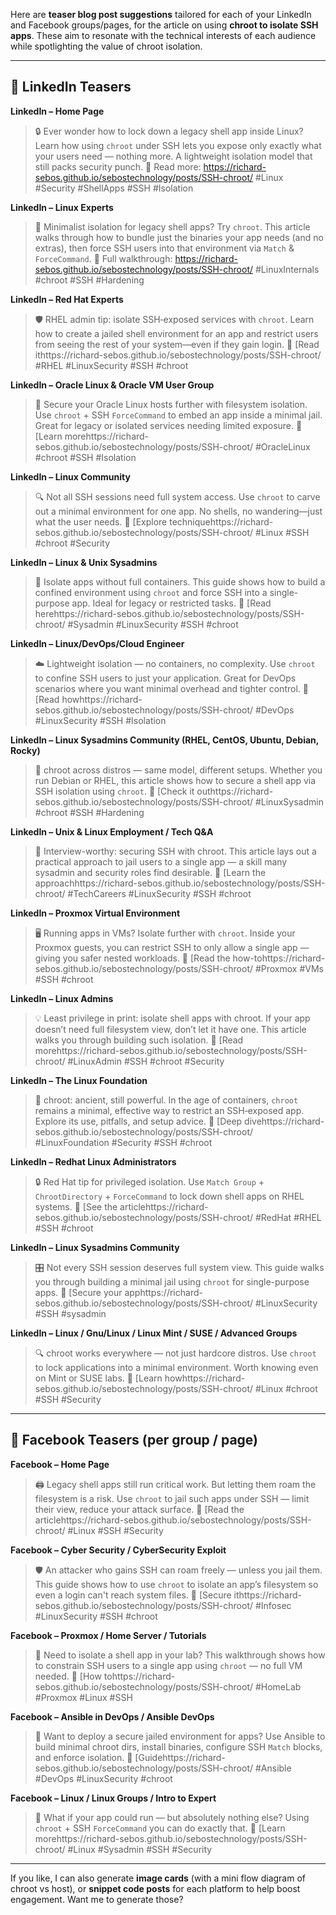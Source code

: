 Here are **teaser blog post suggestions** tailored for each of your LinkedIn and Facebook groups/pages, for the article on using **chroot to isolate SSH apps**. These aim to resonate with the technical interests of each audience while spotlighting the value of chroot isolation.

---

## 🔹 LinkedIn Teasers

**LinkedIn – Home Page**

> 🔒 Ever wonder how to lock down a legacy shell app inside Linux?
> Learn how using `chroot` under SSH lets you expose only exactly what your users need — nothing more. A lightweight isolation model that still packs security punch.
> 📖 Read more: https://richard-sebos.github.io/sebostechnology/posts/SSH-chroot/
> #Linux #Security #ShellApps #SSH #Isolation

**LinkedIn – Linux Experts**

> 🧱 Minimalist isolation for legacy shell apps? Try `chroot`.
> This article walks through how to bundle just the binaries your app needs (and no extras), then force SSH users into that environment via `Match` & `ForceCommand`.
> 📘 Full walkthrough: https://richard-sebos.github.io/sebostechnology/posts/SSH-chroot/
> #LinuxInternals #chroot #SSH #Hardening

**LinkedIn – Red Hat Experts**

> 🛡️ RHEL admin tip: isolate SSH‑exposed services with `chroot`.
> Learn how to create a jailed shell environment for an app and restrict users from seeing the rest of your system—even if they gain login.
> 🔗 [Read ithttps://richard-sebos.github.io/sebostechnology/posts/SSH-chroot/
> #RHEL #LinuxSecurity #SSH #chroot

**LinkedIn – Oracle Linux & Oracle VM User Group**

> 🔐 Secure your Oracle Linux hosts further with filesystem isolation.
> Use `chroot` + SSH `ForceCommand` to embed an app inside a minimal jail. Great for legacy or isolated services needing limited exposure.
> 📖 [Learn morehttps://richard-sebos.github.io/sebostechnology/posts/SSH-chroot/
> #OracleLinux #chroot #SSH #Isolation

**LinkedIn – Linux Community**

> 🔍 Not all SSH sessions need full system access.
> Use `chroot` to carve out a minimal environment for one app. No shells, no wandering—just what the user needs.
> 📘 [Explore techniquehttps://richard-sebos.github.io/sebostechnology/posts/SSH-chroot/
> #Linux #SSH #chroot #Security

**LinkedIn – Linux & Unix Sysadmins**

> 🧰 Isolate apps without full containers.
> This guide shows how to build a confined environment using `chroot` and force SSH into a single-purpose app. Ideal for legacy or restricted tasks.
> 🔗 [Read herehttps://richard-sebos.github.io/sebostechnology/posts/SSH-chroot/
> #Sysadmin #LinuxSecurity #SSH #chroot

**LinkedIn – Linux/DevOps/Cloud Engineer**

> ☁️ Lightweight isolation — no containers, no complexity.
> Use `chroot` to confine SSH users to just your application. Great for DevOps scenarios where you want minimal overhead and tighter control.
> 📖 [Read howhttps://richard-sebos.github.io/sebostechnology/posts/SSH-chroot/
> #DevOps #LinuxSecurity #SSH #Isolation

**LinkedIn – Linux Sysadmins Community (RHEL, CentOS, Ubuntu, Debian, Rocky)**

> 🔐 chroot across distros — same model, different setups.
> Whether you run Debian or RHEL, this article shows how to secure a shell app via SSH isolation using `chroot`.
> 📘 [Check it outhttps://richard-sebos.github.io/sebostechnology/posts/SSH-chroot/
> #LinuxSysadmin #chroot #SSH #Hardening

**LinkedIn – Unix & Linux Employment / Tech Q&A**

> 🎯 Interview-worthy: securing SSH with chroot.
> This article lays out a practical approach to jail users to a single app — a skill many sysadmin and security roles find desirable.
> 🔗 [Learn the approachhttps://richard-sebos.github.io/sebostechnology/posts/SSH-chroot/
> #TechCareers #LinuxSecurity #SSH #chroot

**LinkedIn – Proxmox Virtual Environment**

> 🖥️ Running apps in VMs? Isolate further with `chroot`.
> Inside your Proxmox guests, you can restrict SSH to only allow a single app — giving you safer nested workloads.
> 📘 [Read the how-tohttps://richard-sebos.github.io/sebostechnology/posts/SSH-chroot/
> #Proxmox #VMs #SSH #chroot

**LinkedIn – Linux Admins**

> 💡 Least privilege in print: isolate shell apps with chroot.
> If your app doesn’t need full filesystem view, don’t let it have one. This article walks you through building such isolation.
> 🔗 [Read morehttps://richard-sebos.github.io/sebostechnology/posts/SSH-chroot/
> #LinuxAdmin #SSH #chroot #Security

**LinkedIn – The Linux Foundation**

> 📜 chroot: ancient, still powerful.
> In the age of containers, `chroot` remains a minimal, effective way to restrict an SSH‑exposed app. Explore its use, pitfalls, and setup advice.
> 📘 [Deep divehttps://richard-sebos.github.io/sebostechnology/posts/SSH-chroot/
> #LinuxFoundation #Security #SSH #chroot

**LinkedIn – Redhat Linux Administrators**

> 🔒 Red Hat tip for privileged isolation.
> Use `Match Group` + `ChrootDirectory` + `ForceCommand` to lock down shell apps on RHEL systems.
> 📗 [See the articlehttps://richard-sebos.github.io/sebostechnology/posts/SSH-chroot/
> #RedHat #RHEL #SSH #chroot

**LinkedIn – Linux Sysadmins Community**

> 🎛️ Not every SSH session deserves full system view.
> This guide walks you through building a minimal jail using `chroot` for single-purpose apps.
> 🔗 [Secure your apphttps://richard-sebos.github.io/sebostechnology/posts/SSH-chroot/
> #LinuxSecurity #SSH #sysadmin

**LinkedIn – Linux / Gnu/Linux / Linux Mint / SUSE / Advanced Groups**

> 🔍 chroot works everywhere — not just hardcore distros.
> Use `chroot` to lock applications into a minimal environment. Worth knowing even on Mint or SUSE labs.
> 📘 [Learn howhttps://richard-sebos.github.io/sebostechnology/posts/SSH-chroot/
> #Linux #chroot #SSH #Security

---

## 📘 Facebook Teasers (per group / page)

**Facebook – Home Page**

> 🖨️ Legacy shell apps still run critical work. But letting them roam the filesystem is a risk.
> Use `chroot` to jail such apps under SSH — limit their view, reduce your attack surface.
> 🔗 [Read the articlehttps://richard-sebos.github.io/sebostechnology/posts/SSH-chroot/
> #Linux #SSH #Security

**Facebook – Cyber Security / CyberSecurity Exploit**

> 🛡️ An attacker who gains SSH can roam freely — unless you jail them.
> This guide shows how to use `chroot` to isolate an app’s filesystem so even a login can't reach system files.
> 🔗 [Secure ithttps://richard-sebos.github.io/sebostechnology/posts/SSH-chroot/
> #Infosec #LinuxSecurity #SSH #chroot

**Facebook – Proxmox / Home Server / Tutorials**

> 🧰 Need to isolate a shell app in your lab?
> This walkthrough shows how to constrain SSH users to a single app using `chroot` — no full VM needed.
> 🔗 [How tohttps://richard-sebos.github.io/sebostechnology/posts/SSH-chroot/
> #HomeLab #Proxmox #Linux #SSH

**Facebook – Ansible in DevOps / Ansible DevOps**

> 🤖 Want to deploy a secure jailed environment for apps?
> Use Ansible to build minimal chroot dirs, install binaries, configure SSH `Match` blocks, and enforce isolation.
> 🔗 [Guidehttps://richard-sebos.github.io/sebostechnology/posts/SSH-chroot/
> #Ansible #DevOps #LinuxSecurity #chroot

**Facebook – Linux / Linux Groups / Intro to Expert**

> 🔐 What if your app could run — but absolutely nothing else?
> Using `chroot` + SSH `ForceCommand` you can do exactly that.
> 🔗 [Learn morehttps://richard-sebos.github.io/sebostechnology/posts/SSH-chroot/
> #Linux #Sysadmin #SSH #Security

---

If you like, I can also generate **image cards** (with a mini flow diagram of chroot vs host), or **snippet code posts** for each platform to help boost engagement. Want me to generate those?
